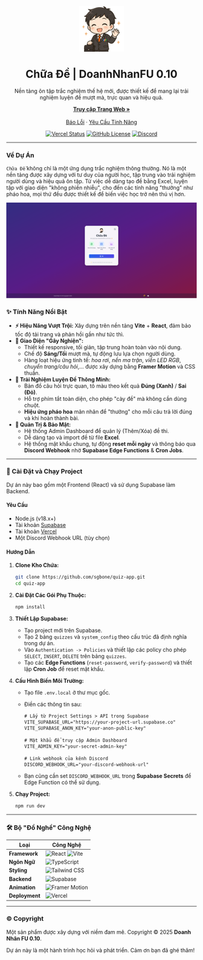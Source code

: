 <div align="center">
  <img src="./public/DoanhNhanFPTU.png" alt="App Logo" width="120" />

  <h1 align="center">Chữa Đề | DoanhNhanFU 0.10</h1>
  
  <p align="center">
    Nền tảng ôn tập trắc nghiệm thế hệ mới, được thiết kế để mang lại trải nghiệm luyện đề mượt mà, trực quan và hiệu quả.
  </p>
  
  <p align="center">
    <a href="https://chuade.vercel.app/"><strong>Truy cập Trang Web »</strong></a>
    <br />
    <br />
    <a href="https://github.com/sgbone/quiz-app/issues">Báo Lỗi</a>
    ·
    <a href="https://github.com/sgbone/quiz-app/issues">Yêu Cầu Tính Năng</a>
  </p>

[![Vercel Status](https://vercel-badge-next.vercel.app/api/app?name=chuade)](https://chuade.vercel.app/)
[![GitHub License](https://img.shields.io/github/license/sgbone/quiz-app?style=for-the-badge)](./LICENSE)
[![Discord](https://img.shields.io/discord/1431166259789041716?logo=discord&style=for-the-badge)](https://discord.gg/PXdAXnyUDR)

</div>

---

### Về Dự Án

`Chữa Đề` không chỉ là một ứng dụng trắc nghiệm thông thường. Nó là một nền tảng được xây dựng với tư duy của người học, tập trung vào trải nghiệm người dùng và hiệu quả ôn tập. Từ việc dễ dàng tạo đề bằng Excel, luyện tập với giao diện "không phiền nhiễu", cho đến các tính năng "thưởng" như pháo hoa, mọi thứ đều được thiết kế để biến việc học trở nên thú vị hơn.

![Screenshot Giao Diện Chính](./public/chuade.png)

### ✨ Tính Năng Nổi Bật

- **⚡ Hiệu Năng Vượt Trội:** Xây dựng trên nền tảng **Vite** + **React**, đảm bảo tốc độ tải trang và phản hồi gần như tức thì.
- **💅 Giao Diện "Gây Nghiện":**
  - Thiết kế responsive, tối giản, tập trung hoàn toàn vào nội dung.
  - Chế độ **Sáng/Tối** mượt mà, tự động lưu lựa chọn người dùng.
  - Hàng loạt hiệu ứng tinh tế: _hoa rơi_, _nền ma trận_, _viền LED RGB_, _chuyển trang/câu hỏi_,... được xây dựng bằng **Framer Motion** và CSS thuần.
- **🧠 Trải Nghiệm Luyện Đề Thông Minh:**
  - Bản đồ câu hỏi trực quan, tô màu theo kết quả **Đúng (Xanh)** / **Sai (Đỏ)**.
  - Hỗ trợ phím tắt toàn diện, cho phép "cày đề" mà không cần dùng chuột.
  - **Hiệu ứng pháo hoa** mãn nhãn để "thưởng" cho mỗi câu trả lời đúng và khi hoàn thành bài.
- **🔐 Quản Trị & Bảo Mật:**
  - Hệ thống Admin Dashboard để quản lý (Thêm/Xóa) đề thi.
  - Dễ dàng tạo và import đề từ file **Excel**.
  - Hệ thống mật khẩu chung, tự động **reset mỗi ngày** và thông báo qua **Discord Webhook** nhờ **Supabase Edge Functions** & **Cron Jobs**.

---

### 🚀 Cài Đặt và Chạy Project

Dự án này bao gồm một Frontend (React) và sử dụng Supabase làm Backend.

#### Yêu Cầu

- Node.js (v18.x+)
- Tài khoản [Supabase](https://supabase.com)
- Tài khoản [Vercel](https://vercel.com)
- Một Discord Webhook URL (tùy chọn)

#### Hướng Dẫn

1.  **Clone Kho Chứa:**

    ```bash
    git clone https://github.com/sgbone/quiz-app.git
    cd quiz-app
    ```

2.  **Cài Đặt Các Gói Phụ Thuộc:**

    ```bash
    npm install
    ```

3.  **Thiết Lập Supabase:**

    - Tạo project mới trên Supabase.
    - Tạo 2 bảng `quizzes` và `system_config` theo cấu trúc đã định nghĩa trong dự án.
    - Vào `Authentication -> Policies` và thiết lập các policy cho phép `SELECT`, `INSERT`, `DELETE` trên bảng `quizzes`.
    - Tạo các **Edge Functions** (`reset-password`, `verify-password`) và thiết lập **Cron Job** để reset mật khẩu.

4.  **Cấu Hình Biến Môi Trường:**

    - Tạo file `.env.local` ở thư mục gốc.
    - Điền các thông tin sau:

      ```env
      # Lấy từ Project Settings > API trong Supabase
      VITE_SUPABASE_URL="https://your-project-url.supabase.co"
      VITE_SUPABASE_ANON_KEY="your-anon-public-key"

      # Mật khẩu để truy cập Admin Dashboard
      VITE_ADMIN_KEY="your-secret-admin-key"

      # Link webhook của kênh Discord
      DISCORD_WEBHOOK_URL="your-discord-webhook-url"
      ```

    - Bạn cũng cần set `DISCORD_WEBHOOK_URL` trong **Supabase Secrets** để Edge Function có thể sử dụng.

5.  **Chạy Project:**
    ```bash
    npm run dev
    ```

---

### 🛠️ Bộ "Đồ Nghề" Công Nghệ

| Loại           | Công Nghệ                                                                                                                                                                                        |
| -------------- | ------------------------------------------------------------------------------------------------------------------------------------------------------------------------------------------------ |
| **Framework**  | ![React](https://img.shields.io/badge/-React-61DAFB?style=flat-square&logo=react&logoColor=black) ![Vite](https://img.shields.io/badge/-Vite-646CFF?style=flat-square&logo=vite&logoColor=white) |
| **Ngôn Ngữ**   | ![TypeScript](https://img.shields.io/badge/-TypeScript-3178C6?style=flat-square&logo=typescript&logoColor=white)                                                                                 |
| **Styling**    | ![Tailwind CSS](https://img.shields.io/badge/-TailwindCSS-06B6D4?style=flat-square&logo=tailwindcss&logoColor=white)                                                                             |
| **Backend**    | ![Supabase](https://img.shields.io/badge/-Supabase-3ECF8E?style=flat-square&logo=supabase&logoColor=white)                                                                                       |
| **Animation**  | ![Framer Motion](https://img.shields.io/badge/-Framer%20Motion-0055FF?style=flat-square&logo=framer&logoColor=white)                                                                             |
| **Deployment** | ![Vercel](https://img.shields.io/badge/-Vercel-black?style=flat-square&logo=vercel&logoColor=white)                                                                                              |

---

### ©️ Copyright

Một sản phẩm được xây dựng với niềm đam mê. Copyright © 2025 **Doanh Nhân FU 0.10**.

Dự án này là một hành trình học hỏi và phát triển. Cảm ơn bạn đã ghé thăm!
